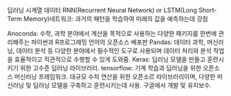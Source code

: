 딥러닝
시계열 데이터
RNN(Recurrent Neural Network) or LSTM(Long Short-Term Memory)네트워크: 과거의 패턴을 학습하여 미래의 값을 예측하는데 강점

Anoconda: 수학, 과학 분야에서 계산을 목적으로 사용하는 다양한 패키지를 한번에 관리해주는 파이썬과 R프로그래밍 언어의 오픈소스 배포판
Pandas: 데이터 과학, 머신러닝, 데이터 분석 등 다양한 분야에서 필수적인 도구로 사용되며 데이터 처리와 분석 작업을 효율적이고 직관적으로 수행할 수 있게 도와줌.
Keras: 딥러닝 모델을 만들고 훈련시키기 위한 고수준 딥러닝 라이브러리.
tensorflow: 기계 학습과 딥러닝을 위한 오픈소스 머신러닝 프레임워크. 대규모 수치 연산을 위한 오픈소르 라이브러리이며, 다양한 머신러닝 및 딥러닝 모델을 구축하고 훈련시키는데 사용. 구글에서 개발 및 유지보수.
